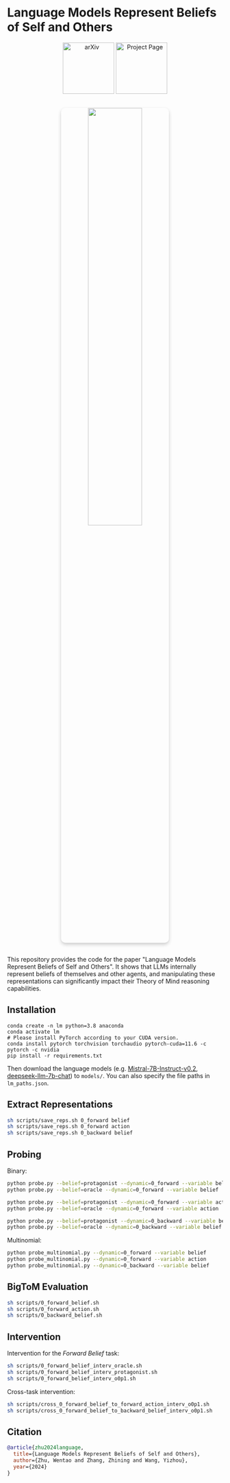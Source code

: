 # Language Models Represent Beliefs of Self and Others

<p align="center">
<a href="https://arxiv.org/", target="_blank">
<img src="https://walter0807.github.io/RepBelief/assets/buttons_paper.png"alt="arXiv" style="width: 120px;"></a>
<a href="https://walter0807.github.io/RepBelief", target="_blank">
<img src="https://walter0807.github.io/RepBelief/assets/buttons_cursor.png" alt="Project Page" style="width: 120px;"></a>
</p>


<div style="margin: 30px auto; display: block; text-align: center;">
    <p align="center">
      <img src="https://walter0807.github.io/RepBelief/assets/teaser.jpg" 
           style="width: 50%; border-radius: 10px; box-shadow: 0 4px 8px rgba(0, 0, 0, 0.2); display: inline-block;">
    </p>
</div>


This repository provides the code for the paper "Language Models Represent Beliefs of Self and Others". It shows that LLMs internally represent beliefs of themselves and other agents, and manipulating these representations can significantly impact their Theory of Mind reasoning capabilities.


## Installation

```
conda create -n lm python=3.8 anaconda
conda activate lm
# Please install PyTorch according to your CUDA version.
conda install pytorch torchvision torchaudio pytorch-cuda=11.6 -c pytorch -c nvidia
pip install -r requirements.txt
```

Then download the language models (e.g. [Mistral-7B-Instruct-v0.2](https://huggingface.co/mistralai/Mistral-7B-Instruct-v0.2), [deepseek-llm-7b-chat](https://huggingface.co/deepseek-ai/deepseek-llm-7b-chat)) to `models/`. You can also specify the file paths in `lm_paths.json`.



## Extract Representations

```bash
sh scripts/save_reps.sh 0_forward belief
sh scripts/save_reps.sh 0_forward action
sh scripts/save_reps.sh 0_backward belief
```



## Probing

Binary:

```bash
python probe.py --belief=protagonist --dynamic=0_forward --variable belief 
python probe.py --belief=oracle --dynamic=0_forward --variable belief

python probe.py --belief=protagonist --dynamic=0_forward --variable action 
python probe.py --belief=oracle --dynamic=0_forward --variable action

python probe.py --belief=protagonist --dynamic=0_backward --variable belief 
python probe.py --belief=oracle --dynamic=0_backward --variable belief
```



Multinomial:

```bash
python probe_multinomial.py --dynamic=0_forward --variable belief
python probe_multinomial.py --dynamic=0_forward --variable action
python probe_multinomial.py --dynamic=0_backward --variable belief
```



## BigToM Evaluation

```bash
sh scripts/0_forward_belief.sh
sh scripts/0_forward_action.sh
sh scripts/0_backward_belief.sh
```



## Intervention

Intervention for the *Forward Belief* task:

```bash
sh scripts/0_forward_belief_interv_oracle.sh
sh scripts/0_forward_belief_interv_protagonist.sh
sh scripts/0_forward_belief_interv_o0p1.sh
```



Cross-task intervention:

```bash
sh scripts/cross_0_forward_belief_to_forward_action_interv_o0p1.sh
sh scripts/cross_0_forward_belief_to_backward_belief_interv_o0p1.sh
```



## Citation

```bibtex
@article{zhu2024language,
  title={Language Models Represent Beliefs of Self and Others},
  author={Zhu, Wentao and Zhang, Zhining and Wang, Yizhou},
  year={2024}
}
```